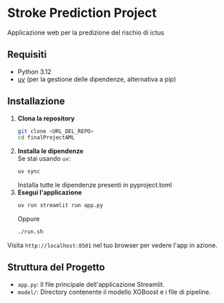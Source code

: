 # Stroke Prediction Project

Applicazione web per la predizione del rischio di ictus 

## Requisiti

- Python 3.12
- [uv](https://github.com/astral-sh/uv) (per la gestione delle dipendenze, alternativa a pip)

## Installazione

1. **Clona la repository**  
   ```sh
   git clone <URL_DEL_REPO>
   cd finalProjectAML
   ```
2. **Installa le dipendenze**  
   Se stai usando `uv`:
   ```sh
   uv sync
   ```
   Installa tutte le dipendenze presenti in pyproject.toml
3. **Esegui l'applicazione**  
   ```sh
   uv run streamlit run app.py
   ```
    Oppure 
    ```sh
    ./run.sh
    ```
Visita `http://localhost:8501` nel tuo browser per vedere l'app in azione.

## Struttura del Progetto

- `app.py`: Il file principale dell'applicazione Streamlit.
- `model/`: Directory contenente il modello XGBoost e i file di pipeline.
